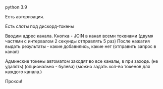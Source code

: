 python 3.9

Есть авторизация.

Есть слоты под дискорд-токены

Вводим адрес канала.
Кнопка - JOIN в канал всеми токенами (двумя частями с интервалом 2 секунды отправлять 5 раз)
После нажатия выдать результаты - какие добавились, какие нет (отправить запрос в канал)


Админские токены автоматом заходят во все каналы, в при заходе. (не удалять)
(опционально - булева)
(можно задать кол-во токенов для каждого канала.)

Прокси!
